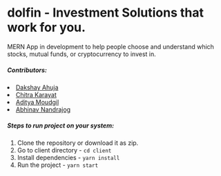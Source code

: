 # dolfin - Investment Solutions that work for you.

MERN App in development to help people choose and understand which stocks, mutual funds, or cryptocurrency to invest in.

##### Contributors:
<li><a href="https://github.com/dakshayahuja">Dakshay Ahuja </a></li>
<li><a href="https://github.com/chitrakarayat">Chitra Karayat </a></li>
<li><a href="https://github.com/AdityaMoudgil">Aditya Moudgil </a></li>
<li><a href="https://github.com/abhinavnandrajog">Abhinav Nandrajog </a></li>

##### Steps to run project on your system:
1. Clone the repository or download it as zip.
2. Go to client directory - ```cd client```
3. Install dependencies -  ```yarn install```
4. Run the project - ```yarn start```
